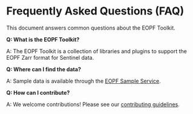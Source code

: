 # Frequently Asked Questions (FAQ)

This document answers common questions about the EOPF Toolkit.

**Q: What is the EOPF Toolkit?**

A: The EOPF Toolkit is a collection of libraries and plugins to support the EOPF Zarr format for Sentinel data.

**Q: Where can I find the data?**

A: Sample data is available through the [EOPF Sample Service](https://stac.browser.user.eopf.eodc.eu/).

**Q: How can I contribute?**

A: We welcome contributions! Please see our [contributing guidelines](../CONTRIBUTING.md).
